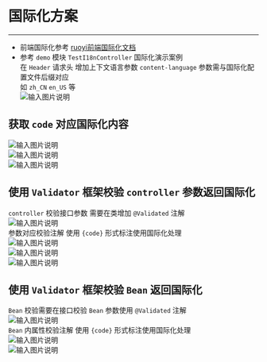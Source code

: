 # 国际化方案
- - -

* 前端国际化参考 [ruoyi前端国际化文档](http://doc.ruoyi.vip/ruoyi-vue/document/htsc.html#前端国际化流程)
* 参考 `demo` 模块 `TestI18nController` 国际化演示案例<br>
  在 `Header` 请求头 增加上下文语言参数 `content-language` 参数需与国际化配置文件后缀对应<br>
  如 `zh_CN` `en_US` 等<br>
  ![输入图片说明](https://images.gitee.com/uploads/images/2021/0806/190705_0af823ce_1766278.png "屏幕截图.png")

## 获取 `code` 对应国际化内容

![输入图片说明](https://images.gitee.com/uploads/images/2021/1128/204748_093af522_1766278.png "屏幕截图.png")<br>
![输入图片说明](https://images.gitee.com/uploads/images/2021/1128/204813_86da8ef5_1766278.png "屏幕截图.png")<br>
![输入图片说明](https://images.gitee.com/uploads/images/2021/1128/204903_494af2cf_1766278.png "屏幕截图.png")

## 使用 `Validator` 框架校验 `controller` 参数返回国际化

`controller` 校验接口参数 需要在类增加 `@Validated` 注解<br>
![输入图片说明](https://images.gitee.com/uploads/images/2021/1128/205222_955dae37_1766278.png "屏幕截图.png")<br>
参数对应校验注解 使用 `{code}` 形式标注使用国际化处理<br>
![输入图片说明](https://images.gitee.com/uploads/images/2021/1128/205330_92769488_1766278.png "屏幕截图.png")<br>
![输入图片说明](https://images.gitee.com/uploads/images/2021/1128/205350_b6ac36fa_1766278.png "屏幕截图.png")<br>
![输入图片说明](https://images.gitee.com/uploads/images/2021/1128/205419_081e01cd_1766278.png "屏幕截图.png")

## 使用 `Validator` 框架校验 `Bean` 返回国际化

`Bean` 校验需要在接口校验 `Bean` 参数使用 `@Validated` 注解<br>
![输入图片说明](https://images.gitee.com/uploads/images/2021/1128/205754_e2682a4f_1766278.png "屏幕截图.png")<br>
`Bean` 内属性校验注解 使用 `{code}` 形式标注使用国际化处理<br>
![输入图片说明](https://images.gitee.com/uploads/images/2021/1128/210027_83f71cfd_1766278.png "屏幕截图.png")<br>
![输入图片说明](https://images.gitee.com/uploads/images/2021/1128/210007_adaf87fe_1766278.png "屏幕截图.png")